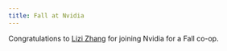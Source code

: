 ```yaml
---
title: Fall at Nvidia
---
```

 

Congratulations to [Lizi Zhang](https://wiscad.github.io/wiscad/members/lizi-zhang.html) for joining Nvidia for a Fall co-op.
